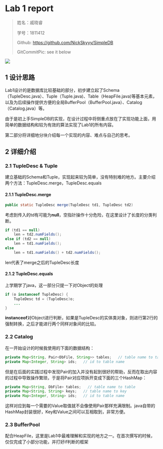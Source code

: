 # Lab 1 report

> 姓名：戚晓睿
>
> 学号：1811412
>
> Github: https://github.com/NickSkyyy/SimpleDB
>
> GitCommitPic: see it below

![](E:\Java\SimpleDB\GitCommitPic.png)

## 1 设计思路

Lab1设计的是数据库比较基础的部分，初步建立起了Schema（TupleDesc.java）、Tuple（Tuple.java)、Table（HeapFile.java)等基本元素，以及为后续操作提供方便的全局BufferPool（BufferPool.java）、Catalog（Catalog.java）等。

由于是初上手SimpleDB的实现，在设计过程中将侧重点放在了实现功能上面，用简单的数据结构和较为有效的算法实现了Lab1的所有内容。

第二部分将详细地分块介绍每一个实现的内容、难点与自己的思考。



## 2 详细介绍

### 2.1 TupleDesc & Tuple

建立基础的Schema和Tuple，实现起来较为简单，没有特别难的地方。主要介绍两个方法：TupleDesc.merge，TupleDesc.equals

#### 2.1.1 TupleDesc.merge

```java
public static TupleDesc merge(TupleDesc td1, TupleDesc td2)
```

考虑到传入的td有可能为**null**，空指针操作十分危险，在这里设计了长度的分类判断。

```java
if (td1 == null)
	len = td2.numFields();
else if (td2 == null)
	len = td1.numFields();
else
	len = td1.numFields() + td2.numFields();
```

len代表了merge之后的TupleDesc长度

#### 2.1.2 TupleDesc.equals

上学期学了java，这一部分只提一下对Object的处理

```java
if (o instanceof TupleDesc) {
	TupleDesc td = (TupleDesc)o;
	...
}
```

**instanceof**对Object进行判断，如果是TupleDesc的实体类对象，则进行第2行的强制转换，之后才能进行两个同样对象间的比较。

### 2.2 Catalog

在一开始设计的时候我使用的下面的数据结构：

```java
private Map<String, Pair<DbFile, String>> tables;	// table name to table & key
private Map<Integer, String> ids;   // id to table name
```

但是在后面的实践过程中发现Pair的加入并没有起到很好的帮助，反而在取出内容的过程中导致操作繁琐，于是将Pair对应项拆开变成下面的三个HashMap：

```java
private Map<String, DbFile> tables;   // table name to table
private Map<String, String> keys;   // table name to key
private Map<Integer, String> ids;   // id to table name
```

这样对应到每一个需要的Value取值就不会像使用Pair那样充满限制。java自带的HashMap封装很好，Key和Value之间可以互相取到，非常方便。

### 2.3 BufferPool

配合HeapFile，这里是Lab1中最难理解和实现的地方之一。在首次撰写的时候，仅仅完成了小部分功能，并打好if判断的框架

